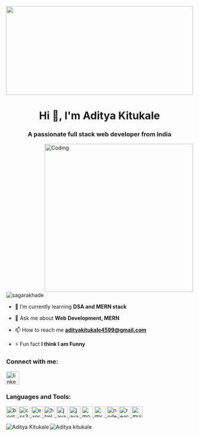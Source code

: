 <img style="width: 100%; height: 15rem; " src="https://miro.medium.com/v2/resize:fit:1400/format:webp/0*cl7fc6pt1MHjIF4K.png" alt="">
<h1 align="center">Hi 👋, I'm Aditya Kitukale</h1>
<h3 align="center">A passionate full stack web developer from India</h3>
<img align="right" alt="Coding" width="400" src="https://www.mygo.ge/uploads/blog/1584023795.jpg">

<p align="left"> <img src="https://komarev.com/ghpvc/?username=sagarakhade&label=Profile%20views&color=0e75b6&style=flat" alt="sagarakhade" /> </p>

- 🌱 I’m currently learning **DSA and MERN stack**

- 💬 Ask me about **Web Development, MERN**

- 📫 How to reach me **adityakitukale4599@gmail.com**

- ⚡ Fun fact **I think I am Funny**

<h3 align="left">Connect with me:</h3>
<p align="left">
<a href="https://www.linkedin.com/in/aditya-kitukale/" target="_blank"><img src="https://img.shields.io/static/v1?message=LinkedIn&logo=linkedin&label=&color=0077B5&logoColor=white&labelColor=&style=for-the-badge" height="35" alt="linkedin logo" /></a>
</p>

<h3 align="left">Languages and Tools:</h3>
<p align="left">
 <a href="https://getbootstrap.com" target="_blank" rel="noreferrer"> 
  <img src="https://cdn.jsdelivr.net/gh/devicons/devicon/icons/bootstrap/bootstrap-original.svg" alt="bootstrap" height="30"/> 
 </a> 
 <a href="https://www.w3schools.com/css/" target="_blank" rel="noreferrer">
   <img src="https://cdn.jsdelivr.net/gh/devicons/devicon/icons/css3/css3-original.svg" height="30" alt="css3 logo"  /> 
 </a>
 <a href="https://expressjs.com" target="_blank" rel="noreferrer"> 
  <img src="https://cdn.jsdelivr.net/gh/devicons/devicon/icons/express/express-original.svg" alt="express" height="30"/>
 </a>
 <a href="https://www.w3.org/html/" target="_blank" rel="noreferrer"> 
  <img src="https://cdn.jsdelivr.net/gh/devicons/devicon/icons/html5/html5-original.svg" height="30" alt="html5 logo"  />
 </a>
 <a href="https://www.java.com" target="_blank" rel="noreferrer"> 
  <img src="https://cdn.jsdelivr.net/gh/devicons/devicon/icons/java/java-original.svg" alt="java" height="30"/> 
 </a> 
 <a href="https://developer.mozilla.org/en-US/docs/Web/JavaScript" target="_blank" rel="noreferrer"> 
  <img src="https://cdn.jsdelivr.net/gh/devicons/devicon/icons/javascript/javascript-original.svg" height="30" alt="javascript logo"  />
 </a> 
 <a href="https://www.mongodb.com/" target="_blank" rel="noreferrer"> 
  <img src="https://cdn.jsdelivr.net/gh/devicons/devicon/icons/mongodb/mongodb-original.svg" alt="mongodb" height="30"/>
 </a> 
 <a href="https://www.mysql.com/" target="_blank" rel="noreferrer"> 
  <img src="https://cdn.jsdelivr.net/gh/devicons/devicon/icons/mysql/mysql-original.svg" alt="mysql" height="30"/> 
 </a> 
 <a href="https://nodejs.org" target="_blank" rel="noreferrer"> 
  <img src="https://cdn.jsdelivr.net/gh/devicons/devicon/icons/nodejs/nodejs-original.svg" alt="nodejs" height="30"/>
 </a> 
 <a href="https://reactjs.org/" target="_blank" rel="noreferrer"> 
  <img src="https://cdn.jsdelivr.net/gh/devicons/devicon/icons/react/react-original.svg" height="30" alt="react logo"  />
 </a>
 <a href="https://mui.org/" target="_blank" rel="noreferrer"> 
  <img src="https://cdn.jsdelivr.net/gh/devicons/devicon/icons/materialui/materialui-original.svg" height="30" alt="mui logo"  />
 </a>
 
</p>


<p>
 <img align="left" src="https://github-readme-stats.vercel.app/api/top-langs?username=adityakitukale499&show_icons=true&locale=en&layout=compact" alt="Aditya Kitukale" />
 <img align="center" src="https://github-readme-streak-stats.herokuapp.com/?user=adityakitukale499" alt="Aditya kitukale" />
</p>

